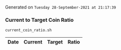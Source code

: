 Generated on `Tuesday 28-September-2021 at 21:17:39`

### Current to Target Coin Ratio
`current_coin_ratio.sh`

Date|Current|Target|Ratio
---|---|---|---
